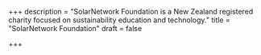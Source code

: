 +++
description = "SolarNetwork Foundation is a New Zealand registered charity focused on sustainability education and technology."
title = "SolarNetwork Foundation"
draft = false

+++

